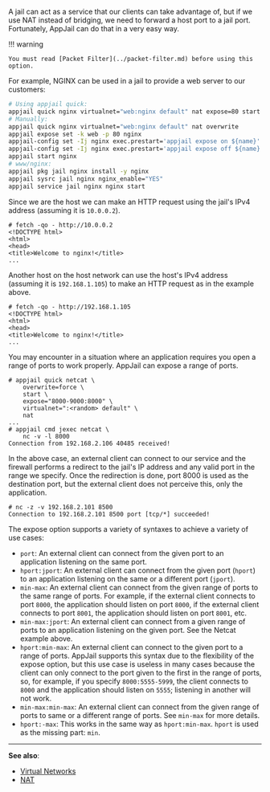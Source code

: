 A jail can act as a service that our clients can take advantage of, but if we use NAT instead of bridging, we need to forward a host port to a jail port. Fortunately, AppJail can do that in a very easy way.

!!! warning

    You must read [Packet Filter](../packet-filter.md) before using this option.

For example, NGINX can be used in a jail to provide a web server to our customers:

```sh
# Using appjail quick:
appjail quick nginx virtualnet="web:nginx default" nat expose=80 start
# Manually:
appjail quick nginx virtualnet="web:nginx default" nat overwrite
appjail expose set -k web -p 80 nginx
appjail-config set -Ij nginx exec.prestart='appjail expose on ${name}'
appjail-config set -Ij nginx exec.prestart='appjail expose off ${name}'
appjail start nginx
# www/nginx:
appjail pkg jail nginx install -y nginx
appjail sysrc jail nginx nginx_enable="YES"
appjail service jail nginx nginx start
```

Since we are the host we can make an HTTP request using the jail's IPv4 address (assuming it is `10.0.0.2`).

```console
# fetch -qo - http://10.0.0.2
<!DOCTYPE html>
<html>
<head>
<title>Welcome to nginx!</title>
...
```

Another host on the host network can use the host's IPv4 address (assuming it is `192.168.1.105`) to make an HTTP request as in the example above.

```console
# fetch -qo - http://192.168.1.105
<!DOCTYPE html>
<html>
<head>
<title>Welcome to nginx!</title>
...
```

You may encounter in a situation where an application requires you open a range of ports to work properly. AppJail can expose a range of ports.

```console
# appjail quick netcat \
    overwrite=force \
    start \
    expose="8000-9000:8000" \
    virtualnet=":<random> default" \
    nat
...
# appjail cmd jexec netcat \
    nc -v -l 8000
Connection from 192.168.2.106 40485 received!
```

In the above case, an external client can connect to our service and the firewall performs a redirect to the jail's IP address and any valid port in the range we specify. Once the redirection is done, port 8000 is used as the destination port, but the external client does not perceive this, only the application.

```console
# nc -z -v 192.168.2.101 8500
Connection to 192.168.2.101 8500 port [tcp/*] succeeded!
```

The expose option supports a variety of syntaxes to achieve a variety of use cases:

* `port`: An external client can connect from the given port to an application listening on the same port.
* `hport:jport`: An external client can connect from the given port (`hport`) to an application listening on the same or a different port (`jport`).
* `min-max`: An external client can connect from the given range of ports to the same range of ports. For example, if the external client connects to port `8000`, the application should listen on port `8000`, if the external client connects to port `8001`, the application should listen on port `8001`, etc.
* `min-max:jport`: An external client can connect from a given range of ports to an application listening on the given port. See the Netcat example above.
* `hport:min-max`: An external client can connect to the given port to a range of ports. AppJail supports this syntax due to the flexibility of the expose option, but this use case is useless in many cases because the client can only connect to the port given to the first in the range of ports, so, for example, if you specify `8000:5555-5999`, the client connects to `8000` and the application should listen on `5555`; listening in another will not work.
* `min-max:min-max`: An external client can connect from the given range of ports to same or a different range of ports. See `min-max` for more details.
* `hport:-max`: This works in the same way as `hport:min-max`. `hport` is used as the missing part: `min`.

---

**See also**:

* [Virtual Networks](intro.md)
* [NAT](NAT.md)
